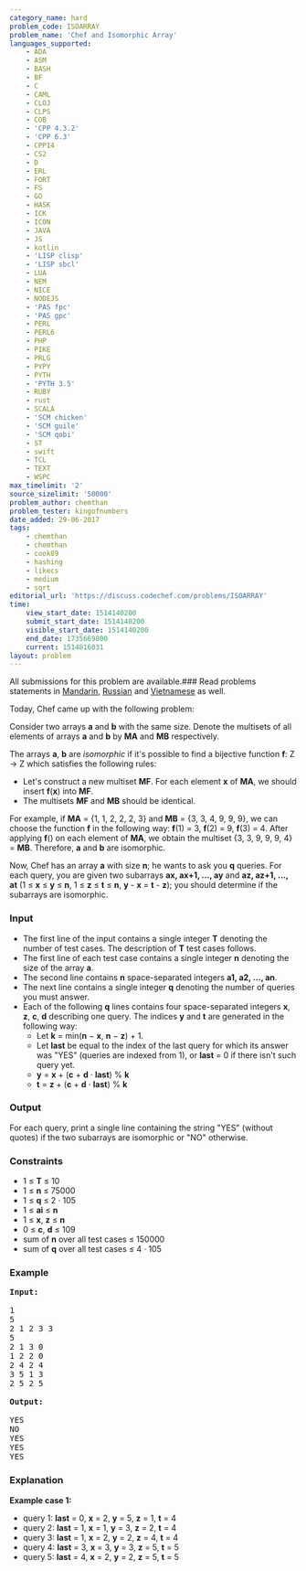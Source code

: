 ```yaml
---
category_name: hard
problem_code: ISOARRAY
problem_name: 'Chef and Isomorphic Array'
languages_supported:
    - ADA
    - ASM
    - BASH
    - BF
    - C
    - CAML
    - CLOJ
    - CLPS
    - COB
    - 'CPP 4.3.2'
    - 'CPP 6.3'
    - CPP14
    - CS2
    - D
    - ERL
    - FORT
    - FS
    - GO
    - HASK
    - ICK
    - ICON
    - JAVA
    - JS
    - kotlin
    - 'LISP clisp'
    - 'LISP sbcl'
    - LUA
    - NEM
    - NICE
    - NODEJS
    - 'PAS fpc'
    - 'PAS gpc'
    - PERL
    - PERL6
    - PHP
    - PIKE
    - PRLG
    - PYPY
    - PYTH
    - 'PYTH 3.5'
    - RUBY
    - rust
    - SCALA
    - 'SCM chicken'
    - 'SCM guile'
    - 'SCM qobi'
    - ST
    - swift
    - TCL
    - TEXT
    - WSPC
max_timelimit: '2'
source_sizelimit: '50000'
problem_author: chemthan
problem_tester: kingofnumbers
date_added: 29-06-2017
tags:
    - chemthan
    - chemthan
    - cook89
    - hashing
    - likecs
    - medium
    - sqrt
editorial_url: 'https://discuss.codechef.com/problems/ISOARRAY'
time:
    view_start_date: 1514140200
    submit_start_date: 1514140200
    visible_start_date: 1514140200
    end_date: 1735669800
    current: 1514816031
layout: problem
---
```

All submissions for this problem are available.### Read problems statements in [Mandarin](http://www.codechef.com/download/translated/COOK89/mandarin/ISOARRAY.pdf), [Russian](http://www.codechef.com/download/translated/COOK89/russian/ISOARRAY.pdf) and [Vietnamese](http://www.codechef.com/download/translated/COOK89/vietnamese/ISOARRAY.pdf) as well.

Today, Chef came up with the following problem:

Consider two arrays **a** and **b** with the same size. Denote the multisets of all elements of arrays **a** and **b** by **MA** and **MB** respectively.

The arrays **a**, **b** are *isomorphic* if it's possible to find a bijective function **f**: Z → Z which satisfies the following rules:

- Let's construct a new multiset **MF**. For each element **x** of **MA**, we should insert **f**(**x**) into **MF**.
- The multisets **MF** and **MB** should be identical.

For example, if **MA** = {1, 1, 2, 2, 2, 3} and **MB** = {3, 3, 4, 9, 9, 9}, we can choose the function **f** in the following way: **f**(1) = 3, **f**(2) = 9, **f**(3) = 4. After applying **f**() on each element of **MA**, we obtain the multiset {3, 3, 9, 9, 9, 4} = **MB**. Therefore, **a** and **b** are isomorphic.

Now, Chef has an array **a** with size **n**; he wants to ask you **q** queries. For each query, you are given two subarrays **ax, ax+1, ..., ay** and **az, az+1, ..., at** (1 ≤ **x** ≤ **y** ≤ **n**, 1 ≤ **z** ≤ **t** ≤ **n**, **y** - **x** = **t** - **z**); you should determine if the subarrays are isomorphic.

### Input

- The first line of the input contains a single integer **T** denoting the number of test cases. The description of **T** test cases follows.
- The first line of each test case contains a single integer **n** denoting the size of the array **a**.
- The second line contains **n** space-separated integers **a1, a2, ..., an**.
- The next line contains a single integer **q** denoting the number of queries you must answer.
- Each of the following **q** lines contains four space-separated integers **x**, **z**, **c**, **d** describing one query. The indices **y** and **t** are generated in the following way: 
  - Let **k** = min(**n** − **x**, **n** − **z**) + 1.
  - Let **last** be equal to the index of the last query for which its answer was "YES" (queries are indexed from 1), or **last** = 0 if there isn't such query yet.
  - **y** = **x** + (**c** + **d** · **last**) % **k**
  - **t** = **z** + (**c** + **d** · **last**) % **k**

### Output

For each query, print a single line containing the string "YES" (without quotes) if the two subarrays are isomorphic or "NO" otherwise.

### Constraints

- 1 ≤ **T** ≤ 10
- 1 ≤ **n** ≤ 75000
- 1 ≤ **q** ≤ 2 · 105
- 1 ≤ **ai** ≤ **n**
- 1 ≤ **x**, **z** ≤ **n**
- 0 ≤ **c**, **d** ≤ 109
- sum of **n** over all test cases ≤ 150000
- sum of **q** over all test cases ≤ 4 · 105

### Example

<pre>
<b>Input:</b>

1
5
2 1 2 3 3
5
2 1 3 0
1 2 2 0
2 4 2 4
3 5 1 3
2 5 2 5

<b>Output:</b>

YES
NO
YES
YES
YES
</pre>
### Explanation

**Example case 1:**

- query 1: **last** = 0, **x** = 2, **y** = 5, **z** = 1, **t** = 4
- query 2: **last** = 1, **x** = 1, **y** = 3, **z** = 2, **t** = 4
- query 3: **last** = 1, **x** = 2, **y** = 2, **z** = 4, **t** = 4
- query 4: **last** = 3, **x** = 3, **y** = 3, **z** = 5, **t** = 5
- query 5: **last** = 4, **x** = 2, **y** = 2, **z** = 5, **t** = 5

